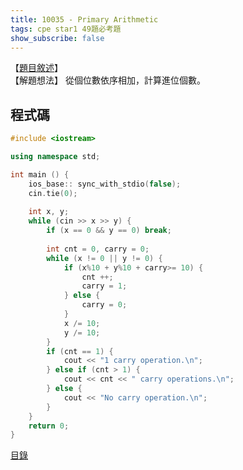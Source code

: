 ```yaml
---
title: 10035 - Primary Arithmetic
tags: cpe star1 49題必考題
show_subscribe: false
---
```


<!--more-->

【[題目敘述]】   
【解題想法】 從個位數依序相加，計算進位個數。

程式碼
------
```c++
#include <iostream>

using namespace std;

int main () {
    ios_base:: sync_with_stdio(false);
    cin.tie(0);
    
    int x, y;
    while (cin >> x >> y) {
        if (x == 0 && y == 0) break;
        
        int cnt = 0, carry = 0;
        while (x != 0 || y != 0) {
            if (x%10 + y%10 + carry>= 10) {
                cnt ++;
                carry = 1;
            } else {
                carry = 0;
            }
            x /= 10;
            y /= 10;
        }
        if (cnt == 1) {
            cout << "1 carry operation.\n";
        } else if (cnt > 1) {
            cout << cnt << " carry operations.\n";
        } else {
            cout << "No carry operation.\n";
        }
    }
    return 0;
}
```

[目錄](/2022/08/02/front-page.html)

[題目敘述]:https://onlinejudge.org/index.php?option=com_onlinejudge&Itemid=8&category=12&page=show_problem&problem=976